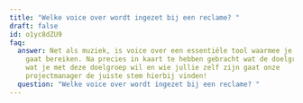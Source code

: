```yaml
---
title: "Welke voice over wordt ingezet bij een reclame? "
draft: false
id: o1yc8dZU9
faq:
  answer: Net als muziek, is voice over een essentiële tool waarmee je jouw doelen
    gaat bereiken. Na precies in kaart te hebben gebracht wat de doelgroep is,
    wat je met deze doelgroep wil en wie jullie zelf zijn gaat onze
    projectmanager de juiste stem hierbij vinden!
  question: "Welke voice over wordt ingezet bij een reclame? "
---
```

